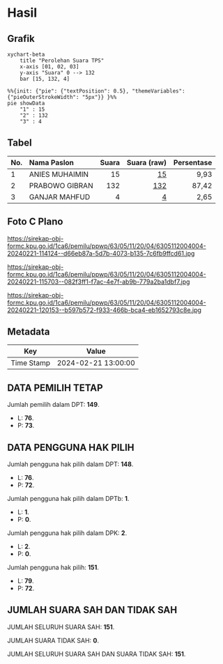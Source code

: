 # Hasil

## Grafik

```mermaid
xychart-beta
    title "Perolehan Suara TPS"
    x-axis [01, 02, 03]
    y-axis "Suara" 0 --> 132
    bar [15, 132, 4]
```

```mermaid
%%{init: {"pie": {"textPosition": 0.5}, "themeVariables": {"pieOuterStrokeWidth": "5px"}} }%%
pie showData
    "1" : 15
    "2" : 132
    "3" : 4
```

## Tabel

| No. | Nama Paslon    | Suara | Suara (raw) | Persentase |
|:--- |:-------------- | -----:| -----------:| ----------:|
| 1   | ANIES MUHAIMIN | 15    | [15][p-1]   | 9,93       |
| 2   | PRABOWO GIBRAN | 132   | [132][p-2]  | 87,42      |
| 3   | GANJAR MAHFUD  | 4     | [4][p-3]    | 2,65       |


[p-1]: https://github.com/gigit-pemilu/pemilu-2024-63-kalimantan-selatan/blob/main/pilpres/hitung-suara/sub/63-kalimantan-selatan/sub/05-tapin/sub/11-salam-babaris/sub/2004-pantai-cabe/sub/004-tps/sub/paslon-1.txt
[p-2]: https://github.com/gigit-pemilu/pemilu-2024-63-kalimantan-selatan/blob/main/pilpres/hitung-suara/sub/63-kalimantan-selatan/sub/05-tapin/sub/11-salam-babaris/sub/2004-pantai-cabe/sub/004-tps/sub/paslon-2.txt
[p-3]: https://github.com/gigit-pemilu/pemilu-2024-63-kalimantan-selatan/blob/main/pilpres/hitung-suara/sub/63-kalimantan-selatan/sub/05-tapin/sub/11-salam-babaris/sub/2004-pantai-cabe/sub/004-tps/sub/paslon-3.txt

## Foto C Plano

https://sirekap-obj-formc.kpu.go.id/1ca6/pemilu/ppwp/63/05/11/20/04/6305112004004-20240221-114124--d66eb87a-5d7b-4073-b135-7c6fb9ffcd61.jpg

https://sirekap-obj-formc.kpu.go.id/1ca6/pemilu/ppwp/63/05/11/20/04/6305112004004-20240221-115703--082f3ff1-f7ac-4e7f-ab9b-779a2ba1dbf7.jpg

https://sirekap-obj-formc.kpu.go.id/1ca6/pemilu/ppwp/63/05/11/20/04/6305112004004-20240221-120153--b597b572-f933-466b-bca4-eb1652793c8e.jpg


## Metadata

| Key        | Value               |
| ---------- | ------------------- |
| Time Stamp | 2024-02-21 13:00:00 |


## DATA PEMILIH TETAP

Jumlah pemilih dalam DPT: **149**.
 * L: **76**.
 * P: **73**.

## DATA PENGGUNA HAK PILIH

Jumlah pengguna hak pilih dalam DPT: **148**.
 * L: **76**.
 * P: **72**.

Jumlah pengguna hak pilih dalam DPTb: **1**.
 * L: **1**.
 * P: **0**.

Jumlah pengguna hak pilih dalam DPK: **2**.
 * L: **2**.
 * P: **0**.

Jumlah pengguna hak pilih: **151**.
 * L: **79**.
 * P: **72**.

## JUMLAH SUARA SAH DAN TIDAK SAH

JUMLAH SELURUH SUARA SAH: **151**.

JUMLAH SUARA TIDAK SAH: **0**.

JUMLAH SELURUH SUARA SAH DAN SUARA TIDAK SAH: **151**.


